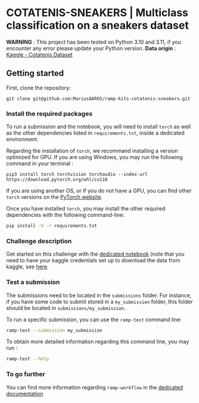 # COTATENIS-SNEAKERS | Multiclass classification on a sneakers dataset

**WARNING** : This project has been tested on Python 3.10 and 3.11, if you encounter any error please update your Python version.
**Data origin** : [Kaggle - Cotatenis Dataset](https://www.kaggle.com/datasets/ferraz/cotatenis-sneakers)

## Getting started

First, clone the repository:

```git clone git@github.com:MariusAAROS/ramp-kits-cotatenis-sneakers.git```

### Install the required packages

To run a submission and the notebook, you will need to install `torch` as well as the other dependencies listed in `requirements.txt`, inside a dedicated environment.

Regarding the installation of `torch`, we recommand installing a version optimized for GPU. If you are using Windows, you may run the following command in your terminal :

```pip3 install torch torchvision torchaudio --index-url https://download.pytorch.org/whl/cu118```

If you are using another OS, or if you do not have a GPU, you can find other `torch` versions on the [PyTorch website](https://pytorch.org/get-started/locally/).

Once you have installed `torch`, you may install the other required dependencies with the
following command-line:

```bash
pip install -U -r requirements.txt
```

### Challenge description

Get started on this challenge with the
[dedicated notebook](cotatenis_sneakers_starting_kit.ipynb) (note that you need to have your kaggle credentials set up to download the data from kaggle, see [here](https://www.kaggle.com/docs/api?utm_me=).

### Test a submission

The submissions need to be located in the `submissions` folder. For instance, if you have some code to submit stored in a `my_submission` folder, this folder should be located in `submissions/my_submission`.

To run a specific submission, you can use the `ramp-test` command line:

```bash
ramp-test --submission my_submission
```

To obtain more detailed information regarding this command line, you may run :

```bash
ramp-test --help
```

### To go further

You can find more information regarding `ramp-workflow` in the
[dedicated documentation](https://paris-saclay-cds.github.io/ramp-docs/ramp-workflow/stable/using_kits.html)
